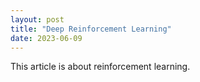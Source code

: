 ```yaml
---
layout: post
title: "Deep Reinforcement Learning"
date: 2023-06-09
---
```

This article is about reinforcement learning.
